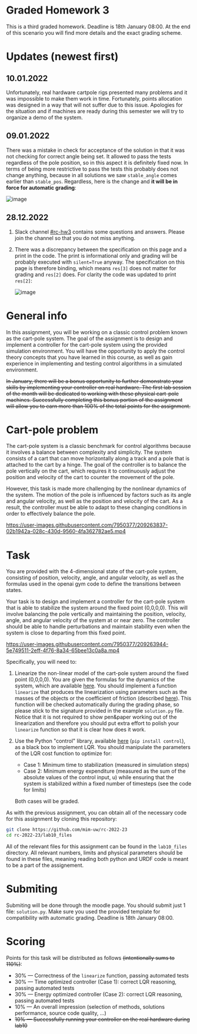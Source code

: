 # Graded Homework 3

This is a third graded homework. Deadline is 18th January 08:00.
At the end of this scenario you will find more details and the exact grading scheme.

# Updates (newest first)

## 10.01.2022

Unfortunately, real hardware cartpole rigs presented many problems and it was impossible to make them work in time.
Fortunately, points allocation was designed in a way that will not suffer due to this issue.
Apologies for the situation and if machines are ready during this semester we will try to organize a demo of the system.

## 09.01.2022

There was a mistake in check for acceptance of the solution in that it was not checking for correct angle being set.
It allowed to pass the tests regardless of the pole position, so in this aspect it is definitely fixed now.
In terms of being more restrictive to pass the tests this probably does not change anything,
because in all solutions we saw `stable_angle` comes earlier than `stable_pos`.
Regardless, here is the change and **it will be in force for automatic grading**:

![image](https://user-images.githubusercontent.com/7950377/212488835-24b0e008-4d3b-4b71-a7b2-e06c3fd25274.png)


## 28.12.2022

1. Slack channel [#rc-hw3](https://machinelearni-yqf6662.slack.com/archives/C04GKAQM4CS) contains some questions and answers.
Please join the channel so that you do not miss anything.

2. There was a discrepancy between the specification on this page and a print in the code.
The print is informational only and grading will be probably executed with `silent=True` anyway.
The specification on this page is therefore binding, which means `res[3]` does not matter for grading and `res[2]` does.
For clarity the code was updated to print `res[2]`:

    ![image](https://user-images.githubusercontent.com/7950377/209737064-61c73c13-bc38-4ab1-ae34-74121a88c4f9.png)


# General info

In this assignment, you will be working on a classic control problem known as the cart-pole system.
The goal of the assignment is to design and implement a controller for the cart-pole system using the provided simulation environment.
You will have the opportunity to apply the control theory concepts that you have learned in this course,
as well as gain experience in implementing and testing control algorithms in a simulated environment.

<s>
In January, there will be a bonus opportunity to further demonstrate your skills by implementing your controller on real hardware.
The first lab session of the month will be dedicated to working with these physical cart-pole machines.
Successfully completing this bonus portion of the assignment will allow you to earn more than 100% of the total points for the assignment.
</s>

# Cart-pole problem

The cart-pole system is a classic benchmark for control algorithms because it involves a balance between complexity and simplicity.
The system consists of a cart that can move horizontally along a track and a pole that is attached to the cart by a hinge.
The goal of the controller is to balance the pole vertically on the cart, which requires it to continuously adjust
the position and velocity of the cart to counter the movement of the pole.

However, this task is made more challenging by the nonlinear dynamics of the system. The motion of the pole is
influenced by factors such as its angle and angular velocity, as well as the position and velocity of the cart. As a result,
the controller must be able to adapt to these changing conditions in order to effectively balance the pole.

https://user-images.githubusercontent.com/7950377/209263837-02b1942a-028c-430d-9560-4fa362782ae5.mp4

# Task

You are provided with the 4-dimensional state of the cart-pole system, consisting of position, velocity, angle, and angular velocity,
as well as the formulas used in the openai gym code to define the transitions between states.

Your task is to design and implement a controller for the cart-pole system that is able to stabilize
the system around the fixed point (0,0,0,0). This will involve balancing the pole vertically and maintaining
the position, velocity, angle, and angular velocity of the system at or near zero. The controller
should be able to handle perturbations and maintain stability even when the system is close to departing from this fixed point.

https://user-images.githubusercontent.com/7950377/209263944-5e749511-2eff-4f76-8a34-65bee13c0a8a.mp4

Specifically, you will need to:

1. Linearize the non-linear model of the cart-pole system around the fixed point (0,0,0,0).
You are given the formulas for the dynamics of the system, which are available
[here](https://github.com/openai/gym/blob/master/gym/envs/classic_control/cartpole.py#L139-L147).
You should implement a function `linearize` that produces the linearization using parameters such as
the masses of the objects or the coefficient of friction (described
[here](https://github.com/openai/gym/blob/master/gym/envs/classic_control/cartpole.py#L140)).
This function will be checked automatically during the grading phase, so please stick to the signature provided
in the example `solution.py` file. Notice that it is not required to show pen&paper working out of the linearization and
therefore you should put extra effort to polish your `linearize` function so that it is clear how does it work.
2. Use the Python "control" library, available [here](https://python-control.readthedocs.io/) (`pip install control`),
as a black box to implement LQR. You should manipulate the parameters of the LQR cost function to optimize for:
    - Case 1: Minimum time to stabilization (measured in simulation steps)
    - Case 2: Minimum energy expenditure (measured as the sum of the absolute values of the control input, u)
while ensuring that the system is stabilized within a fixed number of timesteps (see the code for limits)
    
    Both cases will be graded.
    

As with the previous assignment, you can obtain all of the necessary code for this assignment by cloning this repository:

```bash
git clone https://github.com/mim-uw/rc-2022-23
cd rc-2022-23/lab10_files
```

All of the relevant files for this assignment can be found in the `lab10_files` directory.
All relevant numbers, limits and physical parameters should be found in these files,
meaning reading both python and URDF code is meant to be a part of the assignement.

# Submiting

Submiting will be done through the moodle page.
You should submit just 1 file: `solution.py`. Make sure you used the provided template for compatibility with automatic grading.
Deadline is 18th January 08:00.

# Scoring

Points for this task will be distributed as follows <s>(intentionally sums to 110%)</s>:

- 30% — Correctness of the `linearize` function, passing automated tests
- 30% — Time optimized controller (Case 1): correct LQR reasoning, passing automated tests
- 30% — Energy optimized controller (Case 2): correct LQR reasoning, passing automated tests
- 10% — An overall impression (selection of methods, solutions performance, source code quality, …)
- <s>10% — Successfully running your controller on the real hardware during lab10</s>
